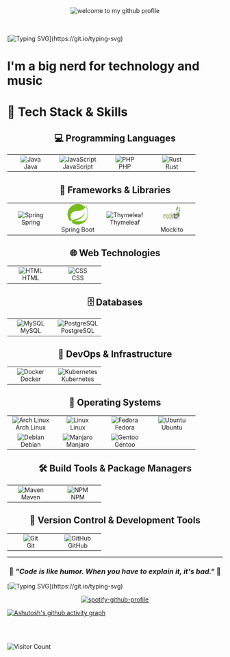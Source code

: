 <div align="center">
	<img src="https://github.com/sindresorhus/sindresorhus/blob/main/welcome-header.gif" alt="welcome to my github profile">
	<br>
	<br>
</div> 
 
<br>

[![Typing SVG](https://readme-typing-svg.herokuapp.com/?color=A491DF&size=35&center=true&vCenter=true&width=1000&lines=My+name+is+Anthony+Secon+Duarte;)](https://git.io/typing-svg)

# I'm a big nerd for technology and music

# 🚀 Tech Stack & Skills

<div align="center">

## 💻 Programming Languages
<table>
<tr>
<td align="center" width="96">
<img src="https://skillicons.dev/icons?i=java&theme=dark" width="48" height="48" alt="Java" />
<br>Java
</td>
<td align="center" width="96">
<img src="https://skillicons.dev/icons?i=js&theme=dark" width="48" height="48" alt="JavaScript" />
<br>JavaScript
</td>
<td align="center" width="96">
<img src="https://skillicons.dev/icons?i=php&theme=dark" width="48" height="48" alt="PHP" />
<br>PHP
</td>
<td align="center" width="96">
<img src="https://skillicons.dev/icons?i=rust&theme=dark" width="48" height="48" alt="Rust" />
<br>Rust
</td>
</tr>
</table>

## 🔧 Frameworks & Libraries
<table>
<tr>
<td align="center" width="96">
<img src="https://skillicons.dev/icons?i=spring&theme=dark" width="48" height="48" alt="Spring" />
<br>Spring
</td>
<td align="center" width="96">
<img src="https://raw.githubusercontent.com/devicons/devicon/master/icons/spring/spring-original.svg" width="48" height="48" alt="Spring Boot" />
<br>Spring Boot
</td>
<td align="center" width="96">
<img src="https://www.thymeleaf.org/images/thymeleaf.png" width="48" height="48" alt="Thymeleaf" />
<br>Thymeleaf
</td>
<td align="center" width="96">
<img src="https://raw.githubusercontent.com/mockito/mockito/main/src/javadoc/org/mockito/logo.png" width="48" height="48" alt="Mockito" />
<br>Mockito
</td>
</tr>
</table>

## 🌐 Web Technologies
<table>
<tr>
<td align="center" width="96">
<img src="https://skillicons.dev/icons?i=html&theme=dark" width="48" height="48" alt="HTML" />
<br>HTML
</td>
<td align="center" width="96">
<img src="https://skillicons.dev/icons?i=css&theme=dark" width="48" height="48" alt="CSS" />
<br>CSS
</td>
</tr>
</table>

## 🗄️ Databases
<table>
<tr>
<td align="center" width="96">
<img src="https://skillicons.dev/icons?i=mysql&theme=dark" width="48" height="48" alt="MySQL" />
<br>MySQL
</td>
<td align="center" width="96">
<img src="https://skillicons.dev/icons?i=postgres&theme=dark" width="48" height="48" alt="PostgreSQL" />
<br>PostgreSQL
</td>
</tr>
</table>

## 🐳 DevOps & Infrastructure
<table>
<tr>
<td align="center" width="96">
<img src="https://skillicons.dev/icons?i=docker&theme=dark" width="48" height="48" alt="Docker" />
<br>Docker
</td>
<td align="center" width="96">
<img src="https://skillicons.dev/icons?i=kubernetes&theme=dark" width="48" height="48" alt="Kubernetes" />
<br>Kubernetes
</td>
</tr>
</table>

## 🐧 Operating Systems
<table>
<tr>
<td align="center" width="96">
<img src="https://skillicons.dev/icons?i=arch&theme=dark" width="48" height="48" alt="Arch Linux" />
<br>Arch Linux
</td>
<td align="center" width="96">
<img src="https://skillicons.dev/icons?i=linux&theme=dark" width="48" height="48" alt="Linux" />
<br>Linux
</td>
<td align="center" width="96">
<img src="https://skillicons.dev/icons?i=fedora&theme=dark" width="48" height="48" alt="Fedora" />
<br>Fedora
</td>
<td align="center" width="96">
<img src="https://skillicons.dev/icons?i=ubuntu&theme=dark" width="48" height="48" alt="Ubuntu" />
<br>Ubuntu
</td>
</tr>
<tr>
<td align="center" width="96">
<img src="https://skillicons.dev/icons?i=debian&theme=dark" width="48" height="48" alt="Debian" />
<br>Debian
</td>
<td align="center" width="96">
<img src="https://upload.wikimedia.org/wikipedia/commons/3/3e/Manjaro-logo.svg" width="48" height="48" alt="Manjaro" />
<br>Manjaro
</td>
<td align="center" width="96">
<img src="https://assets.gentoo.org/tyrian/site-logo.svg" width="48" height="48" alt="Gentoo" />
<br>Gentoo
</td>
</tr>
</table>

## 🛠️ Build Tools & Package Managers
<table>
<tr>
<td align="center" width="96">
<img src="https://skillicons.dev/icons?i=maven&theme=dark" width="48" height="48" alt="Maven" />
<br>Maven
</td>
<td align="center" width="96">
<img src="https://skillicons.dev/icons?i=npm&theme=dark" width="48" height="48" alt="NPM" />
<br>NPM
</td>
</tr>
</table>

## 🔄 Version Control & Development Tools
<table>
<tr>
<td align="center" width="96">
<img src="https://skillicons.dev/icons?i=git&theme=dark" width="48" height="48" alt="Git" />
<br>Git
</td>
<td align="center" width="96">
<img src="https://skillicons.dev/icons?i=github&theme=dark" width="48" height="48" alt="GitHub" />
<br>GitHub
</td>
</tr>
</table>

</div>

---

<div align="center">

### 🌟 *"Code is like humor. When you have to explain it, it's bad."* 🌟

</div>

[![Typing SVG](https://readme-typing-svg.herokuapp.com/?color=A491DF&size=25&center=true&vCenter=true&width=1000&lines=I+really+like+music;)](https://git.io/typing-svg)

<p align="center">
  <a href="https://github.com/kittinan/spotify-github-profile">
    <img src="https://spotify-github-profile.kittinanx.com/api/view?uid=6mpsxakhgh8v4cfs5pmysik1n&cover_image=true&theme=default&show_offline=false&background_color=121212&interchange=false" alt="spotify-github-profile">
  </a>
</p>

[![Ashutosh's github activity graph](https://github-readme-activity-graph.vercel.app/graph?username=SD-W1972&bg_color=00000&color=A491DF&line=3452B2&point=3761E8&area=true&hide_border=true)](https://github.com/ashutosh00710/github-readme-activity-graph)




<br>
<br>


![Visitor Count](https://profile-counter.glitch.me/SD-W1972/count.svg)
